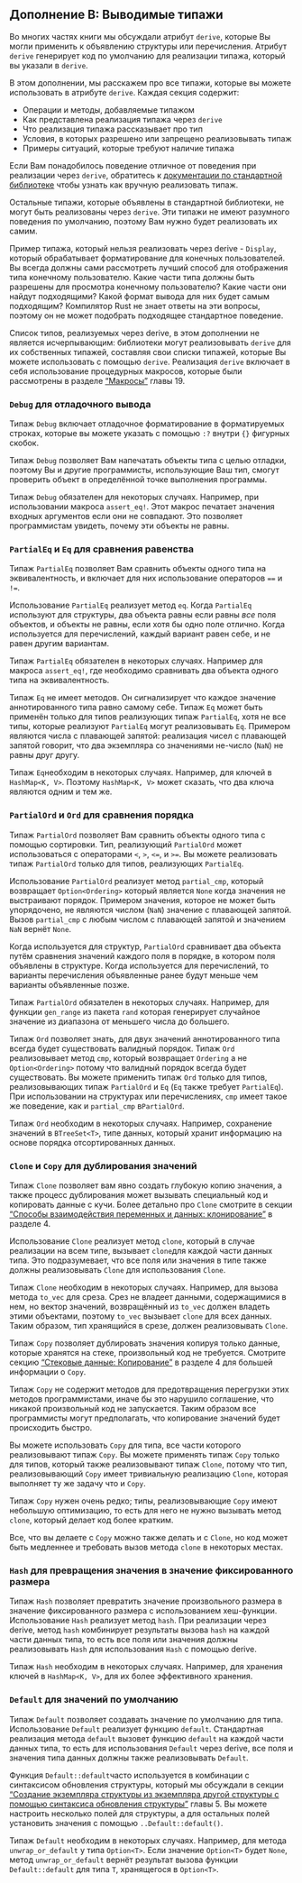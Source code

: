 ## Дополнение В: Выводимые типажи

Во многих частях книги мы обсуждали атрибут `derive`, которые Вы могли применить к объявлению структуры или перечисления. Атрибут `derive` генерирует код по умолчанию для реализации типажа, который вы указали в  `derive`.

В этом дополнении, мы расскажем про все типажи, которые вы можете использовать в атрибуте `derive`. Каждая секция содержит:

- Операции и методы, добавляемые типажом
- Как представлена реализация типажа через `derive`
- Что реализация типажа рассказывает про тип
- Условия, в которых разрешено или запрещено реализовывать типаж
- Примеры ситуаций, которые требуют наличие типажа

Если Вам понадобилось поведение отличное от поведения при реализации через `derive`, обратитесь к [документации по стандартной библиотеке](../std/index.html)<comment> чтобы узнать как вручную реализовать типаж.</comment>

Остальные типажи, которые объявлены в стандартной библиотеки, не могут быть реализованы через `derive`. Эти типажи не имеют разумного поведения по умолчанию, поэтому Вам нужно будет реализовать их самим.

Пример типажа, который нельзя реализовать через derive - `Display`, который обрабатывает форматирование для конечных пользователей. Вы всегда должны сами рассмотреть лучший способ для отображения типа конечному пользователю. Какие части типа должны быть разрешены для просмотра конечному пользователю? Какие части они найдут подходящими? Какой формат вывода для них будет самым подходящим? Компилятор Rust не знает ответы на эти вопросы, поэтому он не может подобрать подходящее стандартное поведение.

Список типов, реализуемых через derive, в этом дополнении не является исчерпывающим: библиотеки могут реализовывать `derive` для их собственных типажей, составляя свои списки типажей, которые Вы можете использовать с помощью `derive`. Реализация `derive` включает в себя использование процедурных макросов, которые были рассмотрены в разделе [“Макросы”]<comment> главы 19.</comment>

### `Debug` для отладочного вывода

Типаж `Debug` включает отладочное форматирование в форматируемых строках, которые вы можете указать с помощью `:?` внутри `{}` фигурных скобок.

Типаж `Debug` позволяет Вам напечатать объекты типа с целью отладки, поэтому Вы и другие программисты, использующие Ваш тип, смогут проверить объект в определённой точке выполнения программы.

Типаж `Debug` обязателен для некоторых случаях. Например, при использовании макроса `assert_eq!`. Этот макрос печатает значения входных аргументов если они не совпадают. Это позволяет программистам увидеть, почему эти объекты не равны.

### `PartialEq` и `Eq` для сравнения равенства

Типаж `PartialEq` позволяет Вам сравнить объекты одного типа на эквивалентность, и включает для них использование операторов `==` и `!=`.

Использование `PartialEq` реализует метод `eq`. Когда `PartialEq` используют для структуры, два объекта равны если равны *все* поля объектов, и объекты не равны, если хотя бы одно поле отлично. Когда используется для перечислений, каждый вариант равен себе, и не равен другим вариантам.

Типаж `PartialEq` обязателен в некоторых случаях. Например для макроса `assert_eq!`, где необходимо сравнивать два объекта одного типа на эквивалентность.

Типаж `Eq` не имеет методов. Он сигнализирует что каждое значение аннотированного типа равно самому себе. Типаж `Eq` может быть применён только для типов реализующих типаж `PartialEq`, хотя не все типы, которые реализуют `PartialEq` могут реализовывать `Eq`. Примером являются числа с плавающей запятой: реализация чисел с плавающей запятой говорит, что два экземпляра со значениями не-число (`NaN`) не равны друг другу.

Типаж `Eq`необходим в некоторых случаях. Например, для ключей в `HashMap<K, V>`. Поэтому `HashMap<K, V>` может сказать, что два ключа являются одним и тем же.

### `PartialOrd` и `Ord` для сравнения порядка

Типаж `PartialOrd` позволяет Вам сравнить объекты одного типа с помощью сортировки. Тип, реализующий `PartialOrd` может использоваться с операторами `<`, `>`, `<=`, и `>=`. Вы можете реализовать типаж `PartialOrd` только для типов, реализующих `PartialEq`.

Использование `PartialOrd` реализует метод `partial_cmp`, который возвращает `Option<Ordering>` который является `None` когда значения не выстраивают порядок. Примером значения, которое не может быть упорядочено, не являются числом (`NaN`) значение с плавающей запятой. Вызов `partial_cmp` с любым числом с плавающей запятой и значением `NaN` вернёт `None`.

Когда используется для структур, `PartialOrd` сравнивает два объекта путём сравнения значений каждого поля в порядке, в котором поля объявлены в структуре. Когда используется для перечислений, то варианты перечисления объявленные ранее будут меньше чем варианты объявленные позже.

Типаж `PartialOrd` обязателен в некоторых случаях. Например, для функции `gen_range` из пакета `rand` которая генерирует случайное значение из диапазона от меньшего числа до большего.

Типаж `Ord` позволяет знать, для двух значений аннотированного типа всегда будет существовать валидный порядок. Типаж `Ord` реализовывает метод `cmp`, который возвращает `Ordering` а не `Option<Ordering>` потому что валидный порядок всегда будет существовать. Вы можете применить типаж  `Ord` только для типов, реализовывающих типаж `PartialOrd` и `Eq` (`Eq` также требует `PartialEq`). При использовании на структурах или перечислениях, `cmp` имеет такое же поведение, как и `partial_cmp` в`PartialOrd`.

Типаж `Ord` необходим в некоторых случаях. Например, сохранение значений в `BTreeSet<T>`, типе данных, который хранит информацию на основе порядка отсортированных данных.

### `Clone` и `Copy` для дублирования значений

Типаж `Clone` позволяет вам явно создать глубокую копию значения, а также процесс дублирования может вызывать специальный код и копировать данные с кучи. Более детально про `Clone` смотрите в секции [“Способы взаимодействия переменных и данных: клонирование”](ch04-01-what-is-ownership.html#ways-variables-and-data-interact-clone) в разделе 4.

Использование `Clone` реализует метод `clone`, который в случае реализации на всем типе, вызывает `clone`для каждой части данных типа. Это подразумевает, что все поля или значения в типе также должны реализовывать `Clone` для использования `Clone`.

Типаж `Clone` необходим в некоторых случаях. Например, для вызова метода `to_vec` для среза. Срез не владеет данными, содержащимися в нем, но вектор значений, возвращённый из `to_vec` должен владеть этими объектами, поэтому `to_vec` вызывает `clone` для всех данных. Таким образом, тип хранящийся в срезе, должен реализовывать `Clone`.

Типаж `Copy` позволяет дублировать значения копируя только данные, которые хранятся на стеке, произвольный код не требуется. Смотрите секцию [“Стековые данные: Копирование”](ch04-01-what-is-ownership.html#stack-only-data-copy)<comment></comment> в разделе 4 для большей информации о `Copy`.

Типаж `Copy` не содержит методов для предотвращения перегрузки этих методов программистами, иначе бы это нарушило соглашение, что никакой произвольный код не запускается. Таким образом все программисты могут предполагать, что копирование значений будет происходить быстро.

Вы можете использовать `Copy` для типа, все части которого реализовывают типаж `Copy`. Вы можете применять типаж `Copy` только для типов, который также реализовывают типаж `Clone`, потому что тип, реализовывающий `Copy` имеет тривиальную реализацию `Clone`, которая выполняет ту же задачу что и `Copy`.

Типаж `Copy` нужен очень редко; типы, реализовывающие `Copy` имеют небольшую оптимизацию, то есть для него не нужно вызывать метод `clone`, который делает код более кратким.

Все, что вы делаете с `Copy` можно также делать и с `Clone`, но код может быть медленнее и требовать вызов метода `clone` в некоторых местах.

### `Hash` для превращения значения в значение фиксированного размера

Типаж `Hash` позволяет превратить значение произвольного размера в значение фиксированного размера с использованием хеш-функции. Использование `Hash` реализует метод `hash`. При реализации через derive, метод `hash` комбинирует результаты вызова `hash` на каждой части данных типа, то есть все поля или значения должны реализовывать `Hash` для использования `Hash` с помощью derive.

Типаж `Hash` необходим в некоторых случаях. Например, для хранения ключей в `HashMap<K, V>`, для их более эффективного хранения.

### `Default` для значений по умолчанию

Типаж `Default` позволяет создавать значение по умолчанию для типа. Использование `Default` реализует функцию `default`. Стандартная реализация метода `default` вызовет функцию `default` на каждой части данных типа, то есть для использования `Default` через derive, все поля и значения типа данных должны также реализовывать `Default`.

Функция `Default::default`часто используется в комбинации с синтаксисом обновления структуры, который мы обсуждали в секции [“Создание экземпляра структуры из экземпляра другой структуры с помощью синтаксиса обновления структуры”](ch05-01-defining-structs.html#creating-instances-from-other-instances-with-struct-update-syntax)<comment></comment> главы 5. Вы можете настроить несколько полей для структуры, а для остальных полей установить значения с помощью <code>..Default::default()</code>.

Типаж `Default` необходим в некоторых случаях. Например, для метода `unwrap_or_default` у типа `Option<T>`. Если значение `Option<T>` будет `None`, метод `unwrap_or_default` вернёт результат вызова функции `Default::default` для типа `T`, хранящегося в `Option<T>`.


[“Макросы”]: ch19-06-macros.html#macros